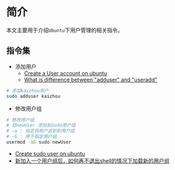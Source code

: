 # 简介

本文主要用于介绍`Ubuntu`下用户管理的相关指令。

## 指令集

* 添加用户
  * [Create a User account on ubuntu ](https://www.cyberciti.biz/faq/create-a-user-account-on-ubuntu-linux/)
  * [What is difference between "adduser" and "useradd"](https://askubuntu.com/questions/345974/what-is-the-difference-between-adduser-and-useradd)

```sh  
# 添加kaizhou用户    
sudo adduser kaizhou
```
 
* 修改用户组

```sh
# 修改用户组  
# 将newUser 添加到sudo用户组  
# -a : 指定将用户追到到用户组  
# -G : 用于指定用户组  
usermod -aG sudo newUser  
```
  
* [Create sudo user on ubuntu](https://phoenixnap.com/kb/how-to-create-sudo-user-on-ubuntu)
* [新加入一个用户组后，如何再不退出shell的情况下加载新的用户组](https://superuser.com/questions/272061/reload-a-linux-users-group-assignments-without-logging-out)
